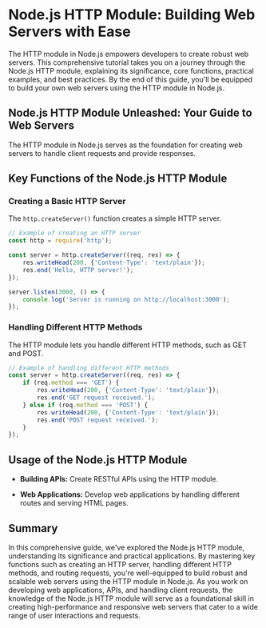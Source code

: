 # Node.js HTTP Module: Building Web Servers with Ease

The HTTP module in Node.js empowers developers to create robust web servers. This comprehensive tutorial takes you on a journey through the Node.js HTTP module, explaining its significance, core functions, practical examples, and best practices. By the end of this guide, you'll be equipped to build your own web servers using the HTTP module in Node.js.

## Node.js HTTP Module Unleashed: Your Guide to Web Servers

The HTTP module in Node.js serves as the foundation for creating web servers to handle client requests and provide responses.

## Key Functions of the Node.js HTTP Module

### Creating a Basic HTTP Server

The `http.createServer()` function creates a simple HTTP server.

```javascript
// Example of creating an HTTP server
const http = require('http');

const server = http.createServer((req, res) => {
    res.writeHead(200, {'Content-Type': 'text/plain'});
    res.end('Hello, HTTP server!');
});

server.listen(3000, () => {
    console.log('Server is running on http://localhost:3000');
});
```

### Handling Different HTTP Methods

The HTTP module lets you handle different HTTP methods, such as GET and POST.

```javascript
// Example of handling different HTTP methods
const server = http.createServer((req, res) => {
    if (req.method === 'GET') {
        res.writeHead(200, {'Content-Type': 'text/plain'});
        res.end('GET request received.');
    } else if (req.method === 'POST') {
        res.writeHead(200, {'Content-Type': 'text/plain'});
        res.end('POST request received.');
    }
});
```

## Usage of the Node.js HTTP Module

- **Building APIs:** Create RESTful APIs using the HTTP module.

- **Web Applications:** Develop web applications by handling different routes and serving HTML pages.

## Summary

In this comprehensive guide, we've explored the Node.js HTTP module, understanding its significance and practical applications. By mastering key functions such as creating an HTTP server, handling different HTTP methods, and routing requests, you're well-equipped to build robust and scalable web servers using the HTTP module in Node.js. As you work on developing web applications, APIs, and handling client requests, the knowledge of the Node.js HTTP module will serve as a foundational skill in creating high-performance and responsive web servers that cater to a wide range of user interactions and requests.